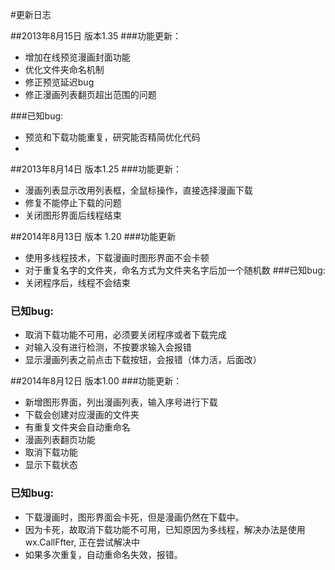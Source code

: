 #更新日志

##2013年8月15日 版本1.35
###功能更新：
* 增加在线预览漫画封面功能
* 优化文件夹命名机制
* 修正预览延迟bug
* 修正漫画列表翻页超出范围的问题

###已知bug:
* 预览和下载功能重复，研究能否精简优化代码
*
##2013年8月14日 版本1.25
###功能更新：
* 漫画列表显示改用列表框，全鼠标操作，直接选择漫画下载
* 修复不能停止下载的问题
* 关闭图形界面后线程结束

##2014年8月13日 版本 1.20
###功能更新
* 使用多线程技术，下载漫画时图形界面不会卡顿
* 对于重复名字的文件夹，命名方式为文件夹名字后加一个随机数
###已知bug:
* 关闭程序后，线程不会结束

### 已知bug:
* 取消下载功能不可用，必须要关闭程序或者下载完成
* 对输入没有进行检测，不按要求输入会报错
* 显示漫画列表之前点击下载按钮，会报错（体力活，后面改）

##2014年8月12日 版本1.00
###功能更新：
* 新增图形界面，列出漫画列表，输入序号进行下载
* 下载会创建对应漫画的文件夹
* 有重复文件夹会自动重命名
* 漫画列表翻页功能
* 取消下载功能
* 显示下载状态

### 已知bug:
* 下载漫画时，图形界面会卡死，但是漫画仍然在下载中。
* 因为卡死，故取消下载功能不可用，已知原因为多线程，解决办法是使用wx.CallFfter, 正在尝试解决中
* 如果多次重复，自动重命名失效，报错。
